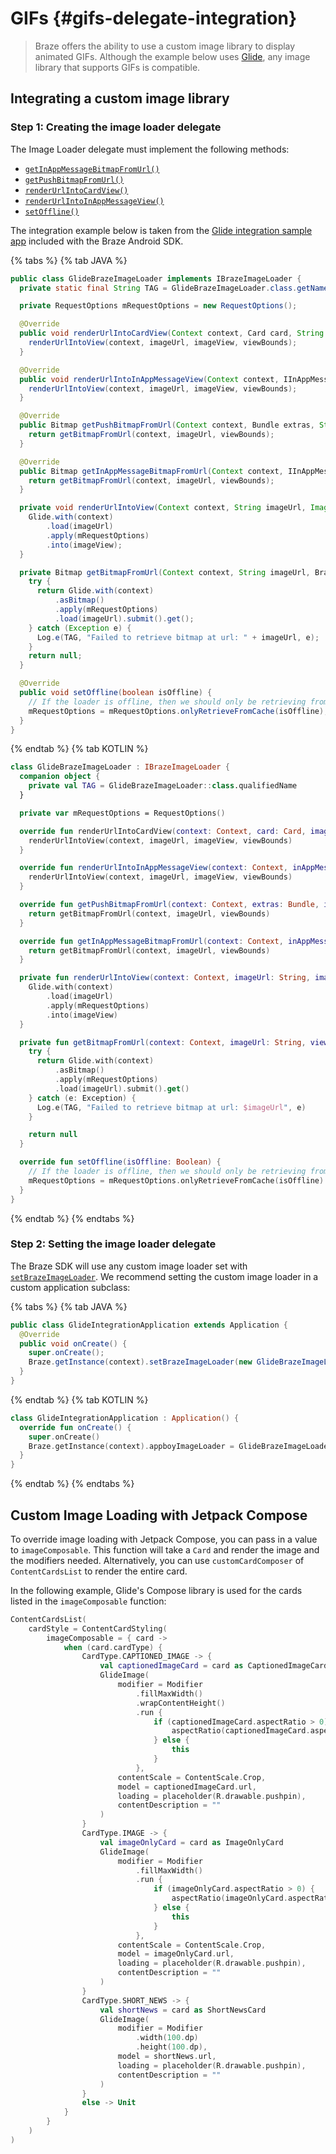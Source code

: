 # GIFs {#gifs-delegate-integration}

> Braze offers the ability to use a custom image library to display animated GIFs. Although the example below uses [Glide](https://bumptech.github.io/glide/), any image library that supports GIFs is compatible.

## Integrating a custom image library

### Step 1: Creating the image loader delegate

The Image Loader delegate must implement the following methods:

* [`getInAppMessageBitmapFromUrl()`](https://braze-inc.github.io/braze-android-sdk/kdoc/braze-android-sdk/com.braze.images/-i-braze-image-loader/get-in-app-message-bitmap-from-url.html)
* [`getPushBitmapFromUrl()`](https://braze-inc.github.io/braze-android-sdk/kdoc/braze-android-sdk/com.braze.images/-i-braze-image-loader/get-push-bitmap-from-url.html)
* [`renderUrlIntoCardView()`](https://braze-inc.github.io/braze-android-sdk/kdoc/braze-android-sdk/com.braze.images/-i-braze-image-loader/render-url-into-card-view.html)
* [`renderUrlIntoInAppMessageView()`](https://braze-inc.github.io/braze-android-sdk/kdoc/braze-android-sdk/com.braze.images/-i-braze-image-loader/render-url-into-in-app-message-view.html)
* [`setOffline()`](https://braze-inc.github.io/braze-android-sdk/kdoc/braze-android-sdk/com.braze.images/-i-braze-image-loader/set-offline.html)

The integration example below is taken from the [Glide integration sample app](https://github.com/braze-inc/braze-android-sdk/tree/master/samples/glide-image-integration) included with the Braze Android SDK.

{% tabs %}
{% tab JAVA %}

```java
public class GlideBrazeImageLoader implements IBrazeImageLoader {
  private static final String TAG = GlideBrazeImageLoader.class.getName();

  private RequestOptions mRequestOptions = new RequestOptions();

  @Override
  public void renderUrlIntoCardView(Context context, Card card, String imageUrl, ImageView imageView, BrazeViewBounds viewBounds) {
    renderUrlIntoView(context, imageUrl, imageView, viewBounds);
  }

  @Override
  public void renderUrlIntoInAppMessageView(Context context, IInAppMessage inAppMessage, String imageUrl, ImageView imageView, BrazeViewBounds viewBounds) {
    renderUrlIntoView(context, imageUrl, imageView, viewBounds);
  }

  @Override
  public Bitmap getPushBitmapFromUrl(Context context, Bundle extras, String imageUrl, BrazeViewBounds viewBounds) {
    return getBitmapFromUrl(context, imageUrl, viewBounds);
  }

  @Override
  public Bitmap getInAppMessageBitmapFromUrl(Context context, IInAppMessage inAppMessage, String imageUrl, BrazeViewBounds viewBounds) {
    return getBitmapFromUrl(context, imageUrl, viewBounds);
  }

  private void renderUrlIntoView(Context context, String imageUrl, ImageView imageView, BrazeViewBounds viewBounds) {
    Glide.with(context)
        .load(imageUrl)
        .apply(mRequestOptions)
        .into(imageView);
  }

  private Bitmap getBitmapFromUrl(Context context, String imageUrl, BrazeViewBounds viewBounds) {
    try {
      return Glide.with(context)
          .asBitmap()
          .apply(mRequestOptions)
          .load(imageUrl).submit().get();
    } catch (Exception e) {
      Log.e(TAG, "Failed to retrieve bitmap at url: " + imageUrl, e);
    }
    return null;
  }

  @Override
  public void setOffline(boolean isOffline) {
    // If the loader is offline, then we should only be retrieving from the cache
    mRequestOptions = mRequestOptions.onlyRetrieveFromCache(isOffline);
  }
}
```

{% endtab %}
{% tab KOTLIN %}

```kotlin
class GlideBrazeImageLoader : IBrazeImageLoader {
  companion object {
    private val TAG = GlideBrazeImageLoader::class.qualifiedName
  }

  private var mRequestOptions = RequestOptions()

  override fun renderUrlIntoCardView(context: Context, card: Card, imageUrl: String, imageView: ImageView, viewBounds: BrazeViewBounds) {
    renderUrlIntoView(context, imageUrl, imageView, viewBounds)
  }

  override fun renderUrlIntoInAppMessageView(context: Context, inAppMessage: IInAppMessage, imageUrl: String, imageView: ImageView, viewBounds: BrazeViewBounds) {
    renderUrlIntoView(context, imageUrl, imageView, viewBounds)
  }

  override fun getPushBitmapFromUrl(context: Context, extras: Bundle, imageUrl: String, viewBounds: BrazeViewBounds): Bitmap? {
    return getBitmapFromUrl(context, imageUrl, viewBounds)
  }

  override fun getInAppMessageBitmapFromUrl(context: Context, inAppMessage: IInAppMessage, imageUrl: String, viewBounds: BrazeViewBounds): Bitmap? {
    return getBitmapFromUrl(context, imageUrl, viewBounds)
  }

  private fun renderUrlIntoView(context: Context, imageUrl: String, imageView: ImageView, viewBounds: BrazeViewBounds) {
    Glide.with(context)
        .load(imageUrl)
        .apply(mRequestOptions)
        .into(imageView)
  }

  private fun getBitmapFromUrl(context: Context, imageUrl: String, viewBounds: BrazeViewBounds): Bitmap? {
    try {
      return Glide.with(context)
          .asBitmap()
          .apply(mRequestOptions)
          .load(imageUrl).submit().get()
    } catch (e: Exception) {
      Log.e(TAG, "Failed to retrieve bitmap at url: $imageUrl", e)
    }

    return null
  }

  override fun setOffline(isOffline: Boolean) {
    // If the loader is offline, then we should only be retrieving from the cache
    mRequestOptions = mRequestOptions.onlyRetrieveFromCache(isOffline)
  }
}
```

{% endtab %}
{% endtabs %}

### Step 2: Setting the image loader delegate

The Braze SDK will use any custom image loader set with [`setBrazeImageLoader`](https://braze-inc.github.io/braze-android-sdk/kdoc/braze-android-sdk/com.braze.images/-i-braze-image-loader/index.html). We recommend setting the custom image loader in a custom application subclass:

{% tabs %}
{% tab JAVA %}

```java
public class GlideIntegrationApplication extends Application {
  @Override
  public void onCreate() {
    super.onCreate();
    Braze.getInstance(context).setBrazeImageLoader(new GlideBrazeImageLoader());
  }
}
```

{% endtab %}
{% tab KOTLIN %}

```kotlin
class GlideIntegrationApplication : Application() {
  override fun onCreate() {
    super.onCreate()
    Braze.getInstance(context).appboyImageLoader = GlideBrazeImageLoader()
  }
}
```

{% endtab %}
{% endtabs %}

## Custom Image Loading with Jetpack Compose

To override image loading with Jetpack Compose, you can pass in a value to `imageComposable`. This function will take a `Card` and render the image and the modifiers needed. Alternatively, you can use `customCardComposer` of `ContentCardsList` to render the entire card.

In the following example, Glide's Compose library is used for the cards listed in the `imageComposable` function:

```kotlin
ContentCardsList(
    cardStyle = ContentCardStyling(
        imageComposable = { card ->
            when (card.cardType) {
                CardType.CAPTIONED_IMAGE -> {
                    val captionedImageCard = card as CaptionedImageCard
                    GlideImage(
                        modifier = Modifier
                            .fillMaxWidth()
                            .wrapContentHeight()
                            .run {
                                if (captionedImageCard.aspectRatio > 0) {
                                    aspectRatio(captionedImageCard.aspectRatio)
                                } else {
                                    this
                                }
                            },
                        contentScale = ContentScale.Crop,
                        model = captionedImageCard.url,
                        loading = placeholder(R.drawable.pushpin),
                        contentDescription = ""
                    )
                }
                CardType.IMAGE -> {
                    val imageOnlyCard = card as ImageOnlyCard
                    GlideImage(
                        modifier = Modifier
                            .fillMaxWidth()
                            .run {
                                if (imageOnlyCard.aspectRatio > 0) {
                                    aspectRatio(imageOnlyCard.aspectRatio)
                                } else {
                                    this
                                }
                            },
                        contentScale = ContentScale.Crop,
                        model = imageOnlyCard.url,
                        loading = placeholder(R.drawable.pushpin),
                        contentDescription = ""
                    )
                }
                CardType.SHORT_NEWS -> {
                    val shortNews = card as ShortNewsCard
                    GlideImage(
                        modifier = Modifier
                            .width(100.dp)
                            .height(100.dp),
                        model = shortNews.url,
                        loading = placeholder(R.drawable.pushpin),
                        contentDescription = ""
                    )
                }
                else -> Unit
            }
        }
    )
)
```

